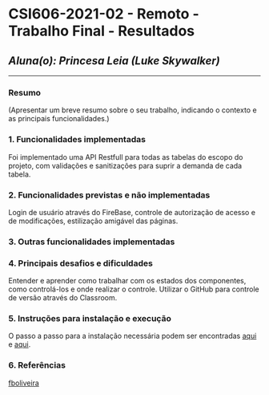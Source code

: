 # **CSI606-2021-02 - Remoto - Trabalho Final - Resultados**

## *Aluna(o): Princesa Leia (Luke Skywalker)*

--------------

<!-- Este documento tem como objetivo apresentar o projeto desenvolvido, considerando o que foi definido na proposta e o produto final. -->

### Resumo

  (Apresentar um breve resumo sobre o seu trabalho, indicando o contexto e as principais funcionalidades.)

### 1. Funcionalidades implementadas
<!-- Descrever as funcionalidades que eram previstas e foram implementas. -->
Foi implementado uma API Restfull para todas as tabelas do escopo do projeto, com validações e sanitizações para suprir a demanda de cada tabela.
  
### 2. Funcionalidades previstas e não implementadas
<!-- Descrever as funcionalidades que eram previstas e não foram implementas, apresentando uma breve justificativa do porquê elas não foram incluídas -->
Login de usuário através do FireBase, controle de autorização de acesso e de modificações, estilização amigável das páginas.

### 3. Outras funcionalidades implementadas
<!-- Descrever as funcionalidades implementas além daquelas que foram previstas, caso se aplique.  -->

### 4. Principais desafios e dificuldades
<!-- Descrever os principais desafios encontrados no desenvolvimento do trabalho, quais foram as dificuldades e como elas foram superadas e resolvidas. -->
Entender e aprender como trabalhar com os estados dos componentes, como controlá-los e onde realizar o controle.
Utilizar o GitHub para controle de versão através do Classroom.

### 5. Instruções para instalação e execução
<!-- Descrever o que deve ser feito para instalar (ou baixar) a aplicação, o que precisa ser configurando (parâmetros, banco de dados e afins) e como executá-la. -->
O passo a passo para a instalação necessária podem ser encontradas <a href=“https://github.com/fboliveira/CSI477-Sistemas-Web/blob/master/Lectures/nodejs-project.md“>aqui</a> e <a href=“https://github.com/fboliveira/CSI477-Sistemas-Web/blob/master/Lectures/react.md“>aqui</a>.

### 6. Referências
<!-- Referências podem ser incluídas, caso necessário. Utilize o padrão ABNT. -->
<a href="https://github.com/fboliveira/CSI477-Sistemas-Web">fboliveira</a>